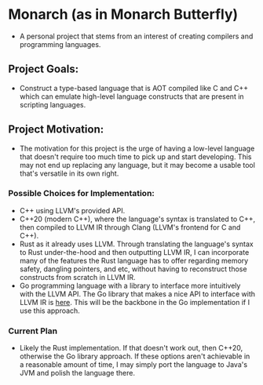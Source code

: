 # Monarch (as in Monarch Butterfly)
  - A personal project that stems from an interest of creating compilers and programming languages.
## Project Goals:
  - Construct a type-based language that is AOT compiled like C and C++ which can emulate high-level language constructs that are present in scripting languages. 
## Project Motivation:
  - The motivation for this project is the urge of having a low-level language that doesn't require too much time to pick up and start developing. This may not end up replacing any language, but it may become a usable tool that's versatile in its own right.

### Possible Choices for Implementation:
  - C++ using LLVM's provided API.
  - C++20 (modern C++), where the language's syntax is translated to C++, then compiled to LLVM IR through Clang (LLVM's frontend for C and C++).
  - Rust as it already uses LLVM. Through translating the language's syntax to Rust under-the-hood and then outputting LLVM IR, I can incorporate many of the features the Rust         language has to offer regarding memory safety, dangling pointers, and etc, without having to reconstruct those constructs from scratch in LLVM IR.
  - Go programming language with a library to interface more intuitively with the LLVM API. The Go library that makes a nice API to interface with LLVM IR is [here](https://github.com/llir/llvm). This will be the backbone in the Go implementation if I use this approach.

### Current Plan
  - Likely the Rust implementation. If that doesn't work out, then C++20, otherwise the Go library approach. If these options aren't achievable in a reasonable amount of time, I may simply port the language to Java's JVM and polish the language there.
